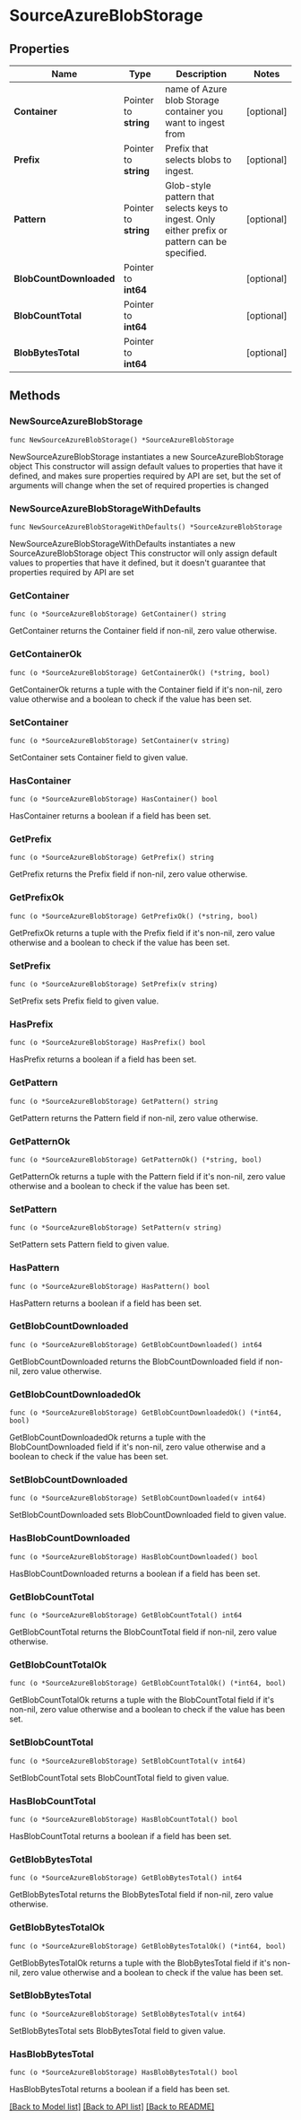 # SourceAzureBlobStorage

## Properties

Name | Type | Description | Notes
------------ | ------------- | ------------- | -------------
**Container** | Pointer to **string** | name of Azure blob Storage container you want to ingest from | [optional] 
**Prefix** | Pointer to **string** | Prefix that selects blobs to ingest. | [optional] 
**Pattern** | Pointer to **string** | Glob-style pattern that selects keys to ingest. Only either prefix or pattern can be specified. | [optional] 
**BlobCountDownloaded** | Pointer to **int64** |  | [optional] 
**BlobCountTotal** | Pointer to **int64** |  | [optional] 
**BlobBytesTotal** | Pointer to **int64** |  | [optional] 

## Methods

### NewSourceAzureBlobStorage

`func NewSourceAzureBlobStorage() *SourceAzureBlobStorage`

NewSourceAzureBlobStorage instantiates a new SourceAzureBlobStorage object
This constructor will assign default values to properties that have it defined,
and makes sure properties required by API are set, but the set of arguments
will change when the set of required properties is changed

### NewSourceAzureBlobStorageWithDefaults

`func NewSourceAzureBlobStorageWithDefaults() *SourceAzureBlobStorage`

NewSourceAzureBlobStorageWithDefaults instantiates a new SourceAzureBlobStorage object
This constructor will only assign default values to properties that have it defined,
but it doesn't guarantee that properties required by API are set

### GetContainer

`func (o *SourceAzureBlobStorage) GetContainer() string`

GetContainer returns the Container field if non-nil, zero value otherwise.

### GetContainerOk

`func (o *SourceAzureBlobStorage) GetContainerOk() (*string, bool)`

GetContainerOk returns a tuple with the Container field if it's non-nil, zero value otherwise
and a boolean to check if the value has been set.

### SetContainer

`func (o *SourceAzureBlobStorage) SetContainer(v string)`

SetContainer sets Container field to given value.

### HasContainer

`func (o *SourceAzureBlobStorage) HasContainer() bool`

HasContainer returns a boolean if a field has been set.

### GetPrefix

`func (o *SourceAzureBlobStorage) GetPrefix() string`

GetPrefix returns the Prefix field if non-nil, zero value otherwise.

### GetPrefixOk

`func (o *SourceAzureBlobStorage) GetPrefixOk() (*string, bool)`

GetPrefixOk returns a tuple with the Prefix field if it's non-nil, zero value otherwise
and a boolean to check if the value has been set.

### SetPrefix

`func (o *SourceAzureBlobStorage) SetPrefix(v string)`

SetPrefix sets Prefix field to given value.

### HasPrefix

`func (o *SourceAzureBlobStorage) HasPrefix() bool`

HasPrefix returns a boolean if a field has been set.

### GetPattern

`func (o *SourceAzureBlobStorage) GetPattern() string`

GetPattern returns the Pattern field if non-nil, zero value otherwise.

### GetPatternOk

`func (o *SourceAzureBlobStorage) GetPatternOk() (*string, bool)`

GetPatternOk returns a tuple with the Pattern field if it's non-nil, zero value otherwise
and a boolean to check if the value has been set.

### SetPattern

`func (o *SourceAzureBlobStorage) SetPattern(v string)`

SetPattern sets Pattern field to given value.

### HasPattern

`func (o *SourceAzureBlobStorage) HasPattern() bool`

HasPattern returns a boolean if a field has been set.

### GetBlobCountDownloaded

`func (o *SourceAzureBlobStorage) GetBlobCountDownloaded() int64`

GetBlobCountDownloaded returns the BlobCountDownloaded field if non-nil, zero value otherwise.

### GetBlobCountDownloadedOk

`func (o *SourceAzureBlobStorage) GetBlobCountDownloadedOk() (*int64, bool)`

GetBlobCountDownloadedOk returns a tuple with the BlobCountDownloaded field if it's non-nil, zero value otherwise
and a boolean to check if the value has been set.

### SetBlobCountDownloaded

`func (o *SourceAzureBlobStorage) SetBlobCountDownloaded(v int64)`

SetBlobCountDownloaded sets BlobCountDownloaded field to given value.

### HasBlobCountDownloaded

`func (o *SourceAzureBlobStorage) HasBlobCountDownloaded() bool`

HasBlobCountDownloaded returns a boolean if a field has been set.

### GetBlobCountTotal

`func (o *SourceAzureBlobStorage) GetBlobCountTotal() int64`

GetBlobCountTotal returns the BlobCountTotal field if non-nil, zero value otherwise.

### GetBlobCountTotalOk

`func (o *SourceAzureBlobStorage) GetBlobCountTotalOk() (*int64, bool)`

GetBlobCountTotalOk returns a tuple with the BlobCountTotal field if it's non-nil, zero value otherwise
and a boolean to check if the value has been set.

### SetBlobCountTotal

`func (o *SourceAzureBlobStorage) SetBlobCountTotal(v int64)`

SetBlobCountTotal sets BlobCountTotal field to given value.

### HasBlobCountTotal

`func (o *SourceAzureBlobStorage) HasBlobCountTotal() bool`

HasBlobCountTotal returns a boolean if a field has been set.

### GetBlobBytesTotal

`func (o *SourceAzureBlobStorage) GetBlobBytesTotal() int64`

GetBlobBytesTotal returns the BlobBytesTotal field if non-nil, zero value otherwise.

### GetBlobBytesTotalOk

`func (o *SourceAzureBlobStorage) GetBlobBytesTotalOk() (*int64, bool)`

GetBlobBytesTotalOk returns a tuple with the BlobBytesTotal field if it's non-nil, zero value otherwise
and a boolean to check if the value has been set.

### SetBlobBytesTotal

`func (o *SourceAzureBlobStorage) SetBlobBytesTotal(v int64)`

SetBlobBytesTotal sets BlobBytesTotal field to given value.

### HasBlobBytesTotal

`func (o *SourceAzureBlobStorage) HasBlobBytesTotal() bool`

HasBlobBytesTotal returns a boolean if a field has been set.


[[Back to Model list]](../README.md#documentation-for-models) [[Back to API list]](../README.md#documentation-for-api-endpoints) [[Back to README]](../README.md)


